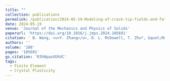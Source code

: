 ```yaml
---
title: ""
collection: publications
permalink: /publication/2024-05-19-Modeling-of-crack-tip-fields-and-fatigue-crack-growth-in-fcc-crystals
date: 2024-05-19
venue: 'Journal of the Mechanics and Physics of Solids'
paperurl: 'https://doi.org/10.1016/j.jmps.2024.105691'
citation: ' B. Wang, <u>Y. Zhang</u>, D. L. McDowell, T. Zhu*, &quot;Modeling of crack tip fields and fatigue crack growth in fcc crystals.&quot; <b>Journal of the Mechanics and Physics of Solids</b>, 188, 105691 (2024).'
authors: ''
volume: '188'
pages: '105691'
gs_citation: 'R3hNpaxXUhUC'
tags:
  - Finite Element
  - Crystal Plasticity
---
```

